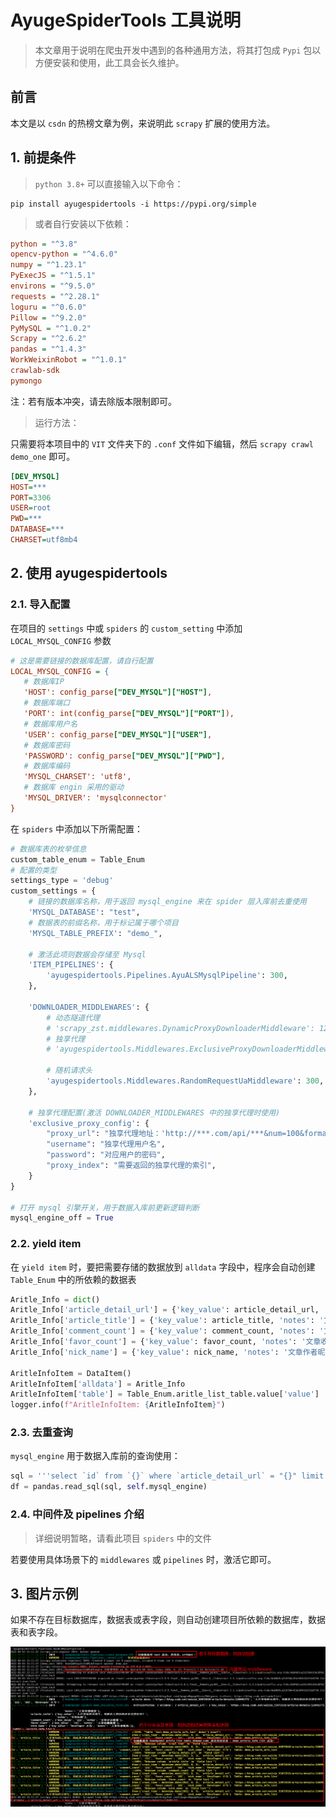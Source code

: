 # AyugeSpiderTools 工具说明

> 本文章用于说明在爬虫开发中遇到的各种通用方法，将其打包成 `Pypi` 包以方便安装和使用，此工具会长久维护。

## 前言
本文是以 `csdn` 的热榜文章为例，来说明此 `scrapy` 扩展的使用方法。

## 1. 前提条件

> `python 3.8+` 可以直接输入以下命令：

```shell
pip install ayugespidertools -i https://pypi.org/simple
```

> 或者自行安装以下依赖：

```ini
python = "^3.8"
opencv-python = "^4.6.0"
numpy = "^1.23.1"
PyExecJS = "^1.5.1"
environs = "^9.5.0"
requests = "^2.28.1"
loguru = "^0.6.0"
Pillow = "^9.2.0"
PyMySQL = "^1.0.2"
Scrapy = "^2.6.2"
pandas = "^1.4.3"
WorkWeixinRobot = "^1.0.1"
crawlab-sdk
pymongo
```

注：若有版本冲突，请去除版本限制即可。

> 运行方法：

只需要将本项目中的 `VIT` 文件夹下的 `.conf` 文件如下编辑，然后 `scrapy crawl demo_one` 即可。

```ini
[DEV_MYSQL]
HOST=***
PORT=3306
USER=root
PWD=***
DATABASE=***
CHARSET=utf8mb4
```

## 2. 使用 ayugespidertools

###  2.1. 导入配置

在项目的 `settings` 中或 `spiders` 的 `custom_setting` 中添加 `LOCAL_MYSQL_CONFIG` 参数

```ini
# 这是需要链接的数据库配置，请自行配置
LOCAL_MYSQL_CONFIG = {
   # 数据库IP
   'HOST': config_parse["DEV_MYSQL"]["HOST"],
   # 数据库端口
   'PORT': int(config_parse["DEV_MYSQL"]["PORT"]),
   # 数据库用户名
   'USER': config_parse["DEV_MYSQL"]["USER"],
   # 数据库密码
   'PASSWORD': config_parse["DEV_MYSQL"]["PWD"],
   # 数据库编码
   'MYSQL_CHARSET': 'utf8',
   # 数据库 engin 采用的驱动
   'MYSQL_DRIVER': 'mysqlconnector'
}
```

在 `spiders` 中添加以下所需配置：

```python
# 数据库表的枚举信息
custom_table_enum = Table_Enum
# 配置的类型
settings_type = 'debug'
custom_settings = {
    # 链接的数据库名称，用于返回 mysql_engine 来在 spider 层入库前去重使用
    'MYSQL_DATABASE': "test",
    # 数据表的前缀名称，用于标记属于哪个项目
    'MYSQL_TABLE_PREFIX': "demo_",

    # 激活此项则数据会存储至 Mysql
    'ITEM_PIPELINES': {
        'ayugespidertools.Pipelines.AyuALSMysqlPipeline': 300,
    },

    'DOWNLOADER_MIDDLEWARES': {
        # 动态隧道代理
        # 'scrapy_zst.middlewares.DynamicProxyDownloaderMiddleware': 125,
        # 独享代理
        # 'ayugespidertools.Middlewares.ExclusiveProxyDownloaderMiddleware': 125,

        # 随机请求头
        'ayugespidertools.Middlewares.RandomRequestUaMiddleware': 300,
    },

    # 独享代理配置(激活 DOWNLOADER_MIDDLEWARES 中的独享代理时使用)
    'exclusive_proxy_config': {
        "proxy_url": "独享代理地址：'http://***.com/api/***&num=100&format=json'",
        "username": "独享代理用户名",
        "password": "对应用户的密码",
        "proxy_index": "需要返回的独享代理的索引",
    }
}

# 打开 mysql 引擎开关，用于数据入库前更新逻辑判断
mysql_engine_off = True
```

###  2.2. yield item

在 `yield item` 时，要把需要存储的数据放到 `alldata` 字段中，程序会自动创建 `Table_Enum` 中的所依赖的数据表

```python
Aritle_Info = dict()
Aritle_Info['article_detail_url'] = {'key_value': article_detail_url, 'notes': '文章详情链接'}
Aritle_Info['article_title'] = {'key_value': article_title, 'notes': '文章标题'}
Aritle_Info['comment_count'] = {'key_value': comment_count, 'notes': '文章评论数量'}
Aritle_Info['favor_count'] = {'key_value': favor_count, 'notes': '文章收藏数量'}
Aritle_Info['nick_name'] = {'key_value': nick_name, 'notes': '文章作者昵称'}

AritleInfoItem = DataItem()
AritleInfoItem['alldata'] = Aritle_Info
AritleInfoItem['table'] = Table_Enum.aritle_list_table.value['value']
logger.info(f"AritleInfoItem: {AritleInfoItem}")
```

### 2.3. 去重查询

`mysql_engine` 用于数据入库前的查询使用：

```python
sql = '''select `id` from `{}` where `article_detail_url` = "{}" limit 1'''.format(self.custom_settings['MYSQL_TABLE_PREFIX'] + Table_Enum.aritle_list_table.value['value'], article_detail_url)
df = pandas.read_sql(sql, self.mysql_engine)
```

### 2.4. 中间件及 pipelines 介绍

> 详细说明暂略，请看此项目 `spiders` 中的文件

若要使用具体场景下的 `middlewares` 或 `pipelines` 时，激活它即可。

## 3. 图片示例

如果不存在目标数据库，数据表或表字段，则自动创建项目所依赖的数据库，数据表和表字段。

![image-20220803151448062](DemoSpider/doc/image-20220803151448062.png)
